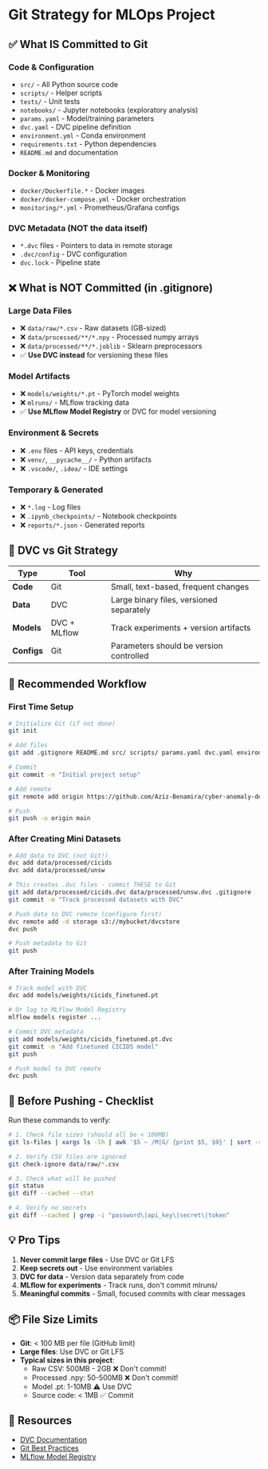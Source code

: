 # Git Strategy for MLOps Project

## ✅ What IS Committed to Git

### Code & Configuration
- `src/` - All Python source code
- `scripts/` - Helper scripts
- `tests/` - Unit tests
- `notebooks/` - Jupyter notebooks (exploratory analysis)
- `params.yaml` - Model/training parameters
- `dvc.yaml` - DVC pipeline definition
- `environment.yml` - Conda environment
- `requirements.txt` - Python dependencies
- `README.md` and documentation

### Docker & Monitoring
- `docker/Dockerfile.*` - Docker images
- `docker/docker-compose.yml` - Docker orchestration
- `monitoring/*.yml` - Prometheus/Grafana configs

### DVC Metadata (NOT the data itself)
- `*.dvc` files - Pointers to data in remote storage
- `.dvc/config` - DVC configuration
- `dvc.lock` - Pipeline state

## ❌ What is NOT Committed (in .gitignore)

### Large Data Files
- ❌ `data/raw/*.csv` - Raw datasets (GB-sized)
- ❌ `data/processed/**/*.npy` - Processed numpy arrays
- ❌ `data/processed/**/*.joblib` - Sklearn preprocessors
- ✅ **Use DVC instead** for versioning these files

### Model Artifacts
- ❌ `models/weights/*.pt` - PyTorch model weights
- ❌ `mlruns/` - MLflow tracking data
- ✅ **Use MLflow Model Registry** or DVC for model versioning

### Environment & Secrets
- ❌ `.env` files - API keys, credentials
- ❌ `venv/`, `__pycache__/` - Python artifacts
- ❌ `.vscode/`, `.idea/` - IDE settings

### Temporary & Generated
- ❌ `*.log` - Log files
- ❌ `.ipynb_checkpoints/` - Notebook checkpoints
- ❌ `reports/*.json` - Generated reports

## 🔄 DVC vs Git Strategy

| Type | Tool | Why |
|------|------|-----|
| **Code** | Git | Small, text-based, frequent changes |
| **Data** | DVC | Large binary files, versioned separately |
| **Models** | DVC + MLflow | Track experiments + version artifacts |
| **Configs** | Git | Parameters should be version controlled |

## 📝 Recommended Workflow

### First Time Setup
```bash
# Initialize Git (if not done)
git init

# Add files
git add .gitignore README.md src/ scripts/ params.yaml dvc.yaml environment.yml

# Commit
git commit -m "Initial project setup"

# Add remote
git remote add origin https://github.com/Aziz-Benamira/cyber-anomaly-detection-mlops.git

# Push
git push -u origin main
```

### After Creating Mini Datasets
```bash
# Add data to DVC (not Git!)
dvc add data/processed/cicids
dvc add data/processed/unsw

# This creates .dvc files - commit THESE to Git
git add data/processed/cicids.dvc data/processed/unsw.dvc .gitignore
git commit -m "Track processed datasets with DVC"

# Push data to DVC remote (configure first)
dvc remote add -d storage s3://mybucket/dvcstore
dvc push

# Push metadata to Git
git push
```

### After Training Models
```bash
# Track model with DVC
dvc add models/weights/cicids_finetuned.pt

# Or log to MLflow Model Registry
mlflow models register ...

# Commit DVC metadata
git add models/weights/cicids_finetuned.pt.dvc
git commit -m "Add finetuned CICIDS model"
git push

# Push model to DVC remote
dvc push
```

## 🚨 Before Pushing - Checklist

Run these commands to verify:

```bash
# 1. Check file sizes (should all be < 100MB)
git ls-files | xargs ls -lh | awk '$5 ~ /M|G/ {print $5, $9}' | sort -rh

# 2. Verify CSV files are ignored
git check-ignore data/raw/*.csv

# 3. Check what will be pushed
git status
git diff --cached --stat

# 4. Verify no secrets
git diff --cached | grep -i "password\|api_key\|secret\|token"
```

## 💡 Pro Tips

1. **Never commit large files** - Use DVC or Git LFS
2. **Keep secrets out** - Use environment variables
3. **DVC for data** - Version data separately from code
4. **MLflow for experiments** - Track runs, don't commit mlruns/
5. **Meaningful commits** - Small, focused commits with clear messages

## 📦 File Size Limits

- **Git**: < 100 MB per file (GitHub limit)
- **Large files**: Use DVC or Git LFS
- **Typical sizes in this project**:
  - Raw CSV: 500MB - 2GB ❌ Don't commit!
  - Processed .npy: 50-500MB ❌ Don't commit!
  - Model .pt: 1-10MB ⚠️ Use DVC
  - Source code: < 1MB ✅ Commit

## 🔗 Resources

- [DVC Documentation](https://dvc.org/doc)
- [Git Best Practices](https://git-scm.com/book/en/v2)
- [MLflow Model Registry](https://mlflow.org/docs/latest/model-registry.html)
